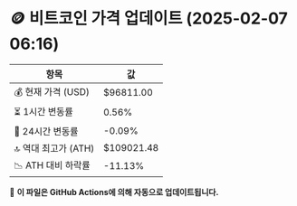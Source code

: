 # 🪙 비트코인 가격 업데이트 (2025-02-07 06:16)

| 항목                | 값 |
|--------------------|----------------|
| 💰 현재 가격 (USD) | $96811.00 |
| ⏳ 1시간 변동률    | 0.56% |
| 📆 24시간 변동률   | -0.09% |
| 🔝 역대 최고가 (ATH) | $109021.48 |
| 📉 ATH 대비 하락률 | -11.13% |

🔄 **이 파일은 GitHub Actions에 의해 자동으로 업데이트됩니다.**
